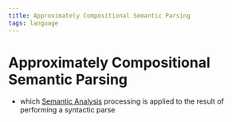 ```yaml
---
title: Approximately Compositional Semantic Parsing
tags: language
---
```


# Approximately Compositional Semantic Parsing
- which [Semantic Analysis](Semantic%20Analysis.md) processing is applied to the result of performing a syntactic parse


































































































